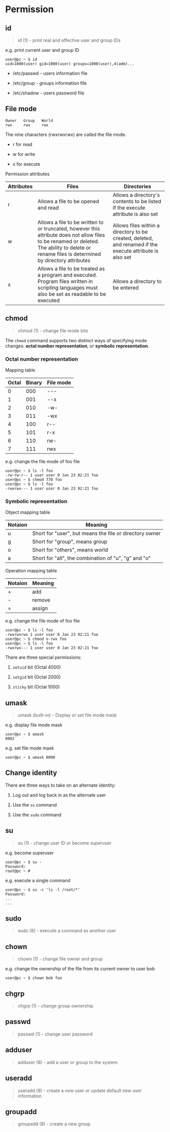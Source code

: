 # Permission

## id

> id (1) - print real and effective user and group IDs

e.g. print current user and group ID

```
user@pc ~ $ id
uid=1000(user) gid=1000(user) groups=1000(user),4(adm)...
```

- /etc/passwd - users information file

- /etc/group - groups information file

- /etc/shadow - users password file

## File mode

```
Owner   Group   World
rwx     rwx     rwx
```

The nine characters (rwxrwxrwx) are called the file mode.

- r for read

- w for write

- x for execute

Permission attributes

| Attributes | Files | Directories |
| ---------- | ----- | ----------- |
| r          | Allows a file to be opened and read | Allows a directory's contents to be listed if the execute attribute is also set |
| w          | Allows a file to be written to or truncated, however this attribute does not allow files to be renamed or deleted. The ability to delete or rename files is determined by directory attributes | Allows files within a directory to be created, deleted, and renamed if the execute attribute is also set |
| x          | Allows a file to be treated as a program and executed. Program files written in scripting languages must also be set as readable to be executed | Allows a directory to be entered |

## chmod

> chmod (1) - change file mode bits

The `chmod` command supports two distinct ways of specifying mode changes: **octal number representation**, or **symbolic representation**.

### Octal number representation

Mapping table

| Octal | Binary | File mode |
| ----- | ------ | --------- |
| 0     | 000    | ---       |
| 1     | 001    | --x       |
| 2     | 010    | -w-       |
| 3     | 011    | -wx       |
| 4     | 100    | r--       |
| 5     | 101    | r-x       |
| 6     | 110    | rw-       |
| 7     | 111    | rwx       |

e.g. change the file mode of foo file

```
user@pc ~ $ ls -l foo
-rw-rw-r-- 1 user user 0 Jan 23 02:21 foo
user@pc ~ $ chmod 770 foo
user@pc ~ $ ls -l foo
-rwxrwx--- 1 user user 0 Jan 23 02:21 foo
```

### Symbolic representation

Object mapping table

| Notaion | Meaning                                                 |
| ------- | ------------------------------------------------------- |
| u       | Short for "user", but means the file or directory owner |
| g       | Short for "group", means group                          |
| o       | Short for "others", means world                         |
| a       | Short for "all", the combination of "u", "g" and "o"    |

Operation mapping table

| Notaion | Meaning |
| ------- | ------- |
| +       | add     |
| -       | remove  |
| =       | assign  |

e.g. change the file mode of foo file

```
user@pc ~ $ ls -l foo
-rwxrwxrwx 1 user user 0 Jan 23 02:21 foo
user@pc ~ $ chmod o-rwx foo
user@pc ~ $ ls -l foo
-rwxrwx--- 1 user user 0 Jan 23 02:21 foo
```

There are three special permissions:

1. `setuid` bit (Octal 4000)

2. `setgid` bit (Octal 2000)

3. `sticky` bit (Octal 1000)

## umask

> umask (built-in) - Display or set file mode mask

e.g. display file mode mask

```
user@pc ~ $ umask
0002
```

e.g. set file mode mask

```
user@pc ~ $ umask 0000
```

## Change identity

There are three ways to take on an alternate identity:

1. Log out and log back in as the alternate user

2. Use the `su` command

3. Use the `sudo` command

## su

> su (1) - change user ID or become superuser

e.g. become superuser

```
user@pc ~ $ su -
Password:
root@pc ~ #
```

e.g. execute a single command

```
user@pc ~ $ su -c 'ls -l /root/*'
Password:
...
...
```

## sudo

> sudo (8) - execute a command as another user

## chown

> chown (1) - change file owner and group

e.g. change the ownership of the file from its current owner to user bob

```
user@pc ~ $ chown bob foo
```

## chgrp

> chgrp (1) - change group ownership

## passwd

> passwd (1) - change user password

## adduser

> adduser (8) - add a user or group to the system

## useradd

> useradd (8) - create a new user or update default new user information

## groupadd

> groupadd (8) - create a new group